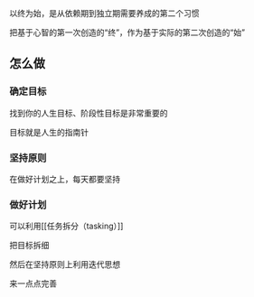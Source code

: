 以终为始，是从依赖期到独立期需要养成的第二个习惯

把基于心智的第一次创造的“终”，作为基于实际的第二次创造的“始”

## 怎么做

### 确定目标
找到你的人生目标、阶段性目标是非常重要的

目标就是人生的指南针

### 坚持原则
在做好计划之上，每天都要坚持

### 做好计划
可以利用[[任务拆分（tasking）]]

把目标拆细

然后在坚持原则上利用迭代思想

来一点点完善